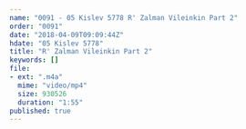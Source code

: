 ```yaml
---
name: "0091 - 05 Kislev 5778 R' Zalman Vileinkin Part 2"
order: "0091"
date: "2018-04-09T09:09:44Z"
hdate: "05 Kislev 5778"
title: "R' Zalman Vileinkin Part 2"
keywords: []
file:
- ext: ".m4a"
  mime: "video/mp4"
  size: 930526
  duration: "1:55"
published: true
---
```


